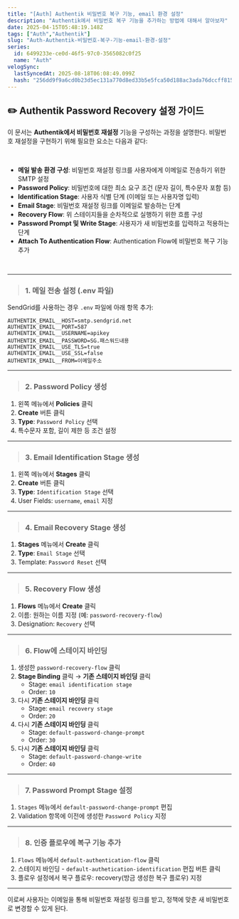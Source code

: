 ```yaml
---
title: "[Auth] Authentik 비밀번호 복구 기능, email 환경 설정"
description: "Authentik에서 비밀번호 복구 기능을 추가하는 방법에 대해서 알아보자"
date: 2025-04-15T05:48:19.148Z
tags: ["Auth","Authentik"]
slug: "Auth-Authentik-비밀번호-복구-기능-email-환경-설정"
series:
  id: 6499233e-ce0d-46f5-97c0-3565082c0f25
  name: "Auth"
velogSync:
  lastSyncedAt: 2025-08-18T06:08:49.099Z
  hash: "256dd9f9a6cd0b23d5ec131a770d8ed33b5e5fca50d188ac3ada76dccff815f8"
---
```


## ✏️ Authentik Password Recovery 설정 가이드
이 문서는 **Authentik에서 비밀번호 재설정** 기능을 구성하는 과정을 설명한다. 
비밀번호 재설정을 구현하기 위해 필요한 요소는 다음과 같다:

<br>

- **메일 발송 환경 구성**: 비밀번호 재설정 링크를 사용자에게 이메일로 전송하기 위한 SMTP 설정
- **Password Policy**: 비밀번호에 대한 최소 요구 조건 (문자 길이, 특수문자 포함 등)
- **Identification Stage**: 사용자 식별 단계 (이메일 또는 사용자명 입력)
- **Email Stage**: 비밀번호 재설정 링크를 이메일로 발송하는 단계
- **Recovery Flow**: 위 스테이지들을 순차적으로 실행하기 위한 흐름 구성
- **Password Prompt 및 Write Stage**: 사용자가 새 비밀번호를 입력하고 적용하는 단계
- **Attach To Authentication Flow**: Authentication Flow에 비밀번호 복구 기능 추가


<br>

---

>### 1. 메일 전송 설정 (.env 파일)
SendGrid를 사용하는 경우 `.env` 파일에 아래 항목 추가:

```env
AUTHENTIK_EMAIL__HOST=smtp.sendgrid.net
AUTHENTIK_EMAIL__PORT=587
AUTHENTIK_EMAIL__USERNAME=apikey
AUTHENTIK_EMAIL__PASSWORD=SG.패스워드내용
AUTHENTIK_EMAIL__USE_TLS=true
AUTHENTIK_EMAIL__USE_SSL=false
AUTHENTIK_EMAIL__FROM=이메일주소
```

---

>### 2. Password Policy 생성
1. 왼쪽 메뉴에서 **Policies** 클릭
2. **Create** 버튼 클릭
3. **Type**: `Password Policy` 선택
4. 특수문자 포함, 길이 제한 등 조건 설정

---

>### 3. Email Identification Stage 생성
1. 왼쪽 메뉴에서 **Stages** 클릭
2. **Create** 버튼 클릭
3. **Type**: `Identification Stage` 선택
4. User Fields: `username`, `email` 지정

---

>### 4. Email Recovery Stage 생성
1. **Stages** 메뉴에서 **Create** 클릭
2. **Type**: `Email Stage` 선택
3. Template: `Password Reset` 선택

---

>### 5. Recovery Flow 생성
1. **Flows** 메뉴에서 **Create** 클릭
2. 이름: 원하는 이름 지정 (예: `password-recovery-flow`)
3. Designation: `Recovery` 선택

---

>### 6. Flow에 스테이지 바인딩
1. 생성한 `password-recovery-flow` 클릭
2. **Stage Binding** 클릭 → **기존 스테이지 바인딩** 클릭
   - Stage: `email identification stage`
   - Order: `10`
3. 다시 **기존 스테이지 바인딩** 클릭
   - Stage: `email recovery stage`
   - Order: `20`
4. 다시 **기존 스테이지 바인딩** 클릭
   - Stage: `default-password-change-prompt`
   - Order: `30`
5. 다시 **기존 스테이지 바인딩** 클릭
   - Stage: `default-password-change-write`
   - Order: `40`

---

>### 7. Password Prompt Stage 설정
1. `Stages` 메뉴에서 `default-password-change-prompt` 편집
2. Validation 항목에 이전에 생성한 `Password Policy` 지정

---

>### 8. 인증 플로우에 복구 기능 추가
1. `Flows` 메뉴에서 `default-authentication-flow` 클릭
2. 스테이지 바인딩 - `default-authetication-identification` 편집 버튼 클릭
3. 플로우 설정에서 복구 플로우: recovery(방금 생성한 복구 플로우) 지정

---

이로써 사용자는 이메일을 통해 비밀번호 재설정 링크를 받고, 정책에 맞춘 새 비밀번호로 변경할 수 있게 된다.
